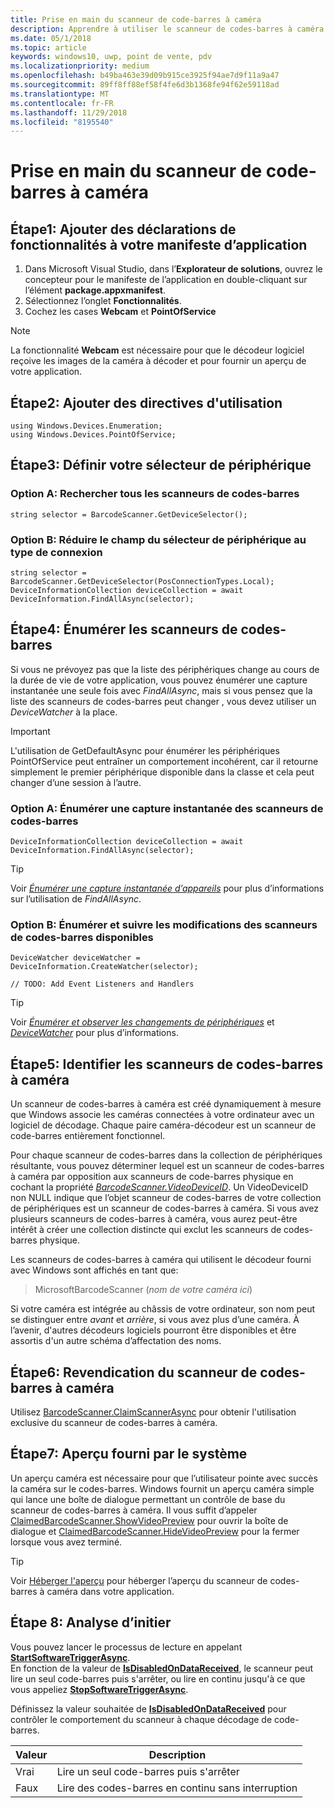 ```yaml
---
title: Prise en main du scanneur de code-barres à caméra
description: Apprendre à utiliser le scanneur de codes-barres à caméra
ms.date: 05/1/2018
ms.topic: article
keywords: windows10, uwp, point de vente, pdv
ms.localizationpriority: medium
ms.openlocfilehash: b49ba463e39d09b915ce3925f94ae7d9f11a9a47
ms.sourcegitcommit: 89ff8ff88ef58f4fe6d3b1368fe94f62e59118ad
ms.translationtype: MT
ms.contentlocale: fr-FR
ms.lasthandoff: 11/29/2018
ms.locfileid: "8195540"
---
```

# <a name="getting-started-with-a-camera-barcode-scanner"></a>Prise en main du scanneur de code-barres à caméra
## <a name="step-1-add-capability-declarations-to-your-app-manifest"></a>Étape1: Ajouter des déclarations de fonctionnalités à votre manifeste d’application
1. Dans Microsoft Visual Studio, dans l’**Explorateur de solutions**, ouvrez le concepteur pour le manifeste de l’application en double-cliquant sur l’élément **package.appxmanifest**.
2. Sélectionnez l’onglet **Fonctionnalités**.
3. Cochez les cases **Webcam** et **PointOfService** 

>[!NOTE] 
> La fonctionnalité **Webcam** est nécessaire pour que le décodeur logiciel reçoive les images de la caméra à décoder et pour fournir un aperçu de votre application.

## <a name="step-2-add-using-directives"></a>Étape2: Ajouter des directives d'utilisation

```Csharp
using Windows.Devices.Enumeration;
using Windows.Devices.PointOfService;
```
## <a name="step-3-define-your-device-selector"></a>Étape3: Définir votre sélecteur de périphérique

### **<a name="option-a-find-all-barcode-scanners"></a>Option A: Rechercher tous les scanneurs de codes-barres**

```Csharp
string selector = BarcodeScanner.GetDeviceSelector();       
```

### **<a name="option-b-scoping-device-selector-to-connection-type"></a>Option B: Réduire le champ du sélecteur de périphérique au type de connexion**

```Csharp
string selector = BarcodeScanner.GetDeviceSelector(PosConnectionTypes.Local);
DeviceInformationCollection deviceCollection = await DeviceInformation.FindAllAsync(selector);
```

## <a name="step-4-enumerate-barcode-scanners"></a>Étape4: Énumérer les scanneurs de codes-barres
Si vous ne prévoyez pas que la liste des périphériques change au cours de la durée de vie de votre application, vous pouvez énumérer une capture instantanée une seule fois avec *FindAllAsync*, mais si vous pensez que la liste des scanneurs de codes-barres peut changer , vous devez utiliser un *DeviceWatcher* à la place.  

> [!Important] 
> L'utilisation de GetDefaultAsync pour énumérer les périphériques PointOfService peut entraîner un comportement incohérent, car il retourne simplement le premier périphérique disponible dans la classe et cela peut changer d’une session à l’autre.

### **<a name="option-a-enumerate-a-snapshot-of-barcode-scanners"></a>Option A: Énumérer une capture instantanée des scanneurs de codes-barres**
```Csharp
DeviceInformationCollection deviceCollection = await DeviceInformation.FindAllAsync(selector);
```

> [!TIP]
> Voir [*Énumérer une capture instantanée d’appareils*](https://docs.microsoft.com/windows/uwp/devices-sensors/enumerate-devices#enumerate-a-snapshot-of-devices) pour plus d’informations sur l’utilisation de *FindAllAsync*.

### **<a name="option-b-enumerate-and-watch-for-changes-in-available-barcode-scanners"></a>Option B: Énumérer et suivre les modifications des scanneurs de codes-barres disponibles**
```Csharp
DeviceWatcher deviceWatcher = DeviceInformation.CreateWatcher(selector);

// TODO: Add Event Listeners and Handlers
```
> [!TIP]
> Voir [*Énumérer et observer les changements de périphériques*](https://docs.microsoft.com/windows/uwp/devices-sensors/enumerate-devices#enumerate-and-watch-devices) et [*DeviceWatcher*](https://docs.microsoft.com/uwp/api/Windows.Devices.Enumeration.DeviceWatcher) pour plus d’informations.

## <a name="step-5-identify-camera-barcode-scanners"></a>Étape5: Identifier les scanneurs de codes-barres à caméra
Un scanneur de codes-barres à caméra est créé dynamiquement à mesure que Windows associe les caméras connectées à votre ordinateur avec un logiciel de décodage.  Chaque paire caméra-décodeur est un scanneur de code-barres entièrement fonctionnel.

Pour chaque scanneur de codes-barres dans la collection de périphériques résultante, vous pouvez déterminer lequel est un scanneur de codes-barres à caméra par opposition aux scanneurs de code-barres physique en cochant la propriété [*BarcodeScanner.VideoDeviceID*](https://docs.microsoft.com/uwp/api/windows.devices.pointofservice.barcodescanner.videodeviceid#Windows_Devices_PointOfService_BarcodeScanner_VideoDeviceId).  Un VideoDeviceID non NULL indique que l’objet scanneur de codes-barres de votre collection de périphériques est un scanneur de codes-barres à caméra.  Si vous avez plusieurs scanneurs de codes-barres à caméra, vous aurez peut-être intérêt à créer une collection distincte qui exclut les scanneurs de codes-barres physique. 

Les scanneurs de codes-barres à caméra qui utilisent le décodeur fourni avec Windows sont affichés en tant que: 

> MicrosoftBarcodeScanner (*nom de votre caméra ici*)

Si votre caméra est intégrée au châssis de votre ordinateur, son nom peut se distinguer entre *avant* et *arrière*, si vous avez plus d’une caméra.  À l’avenir, d'autres décodeurs logiciels pourront être disponibles et être assortis d'un autre schéma d’affectation des noms.

## <a name="step-6-claim-the-camera-barcode-scanner"></a>Étape6: Revendication du scanneur de codes-barres à caméra 
Utilisez [BarcodeScanner.ClaimScannerAsync](https://docs.microsoft.com/uwp/api/windows.devices.pointofservice.barcodescanner.claimscannerasync#Windows_Devices_PointOfService_BarcodeScanner_ClaimScannerAsync) pour obtenir l'utilisation exclusive du scanneur de codes-barres à caméra.

## <a name="step-7-system-provided-preview"></a>Étape7: Aperçu fourni par le système
Un aperçu caméra est nécessaire pour que l’utilisateur pointe avec succès la caméra sur le codes-barres.  Windows fournit un aperçu caméra simple qui lance une boîte de dialogue permettant un contrôle de base du scanneur de codes-barres à caméra.  Il vous suffit d’appeler [ClaimedBarcodeScanner.ShowVideoPreview](https://docs.microsoft.com/uwp/api/windows.devices.pointofservice.claimedbarcodescanner.showvideopreviewasync) pour ouvrir la boîte de dialogue et [ClaimedBarcodeScanner.HideVideoPreview](https://docs.microsoft.com/uwp/api/windows.devices.pointofservice.claimedbarcodescanner.hidevideopreview) pour la fermer lorsque vous avez terminé.

> [!TIP]
> Voir [Héberger l'aperçu](pos-camerabarcode-hosting-preview.md) pour héberger l’aperçu du scanneur de codes-barres à caméra dans votre application.

## <a name="step-8-initiate-scan"></a>Étape 8: Analyse d’initier 
Vous pouvez lancer le processus de lecture en appelant [**StartSoftwareTriggerAsync**](https://docs.microsoft.com/uwp/api/windows.devices.pointofservice.claimedbarcodescanner.startsoftwaretriggerasync#Windows_Devices_PointOfService_ClaimedBarcodeScanner_StartSoftwareTriggerAsync).  
En fonction de la valeur de [**IsDisabledOnDataReceived**](https://docs.microsoft.com/uwp/api/windows.devices.pointofservice.claimedbarcodescanner.isdisabledondatareceived#Windows_Devices_PointOfService_ClaimedBarcodeScanner_IsDisabledOnDataReceived), le scanneur peut lire un seul code-barres puis s'arrêter, ou lire en continu jusqu'à ce que vous appeliez [**StopSoftwareTriggerAsync**](https://docs.microsoft.com/uwp/api/windows.devices.pointofservice.claimedbarcodescanner.stopsoftwaretriggerasync#Windows_Devices_PointOfService_ClaimedBarcodeScanner_StopSoftwareTriggerAsync).

Définissez la valeur souhaitée de [**IsDisabledOnDataReceived**](https://docs.microsoft.com/uwp/api/windows.devices.pointofservice.claimedbarcodescanner.isdisabledondatareceived#Windows_Devices_PointOfService_ClaimedBarcodeScanner_IsDisabledOnDataReceived) pour contrôler le comportement du scanneur à chaque décodage de code-barres.

| Valeur | Description |
| ----- | ----------- |
| Vrai   | Lire un seul code-barres puis s'arrêter |
| Faux  | Lire des codes-barres en continu sans interruption |